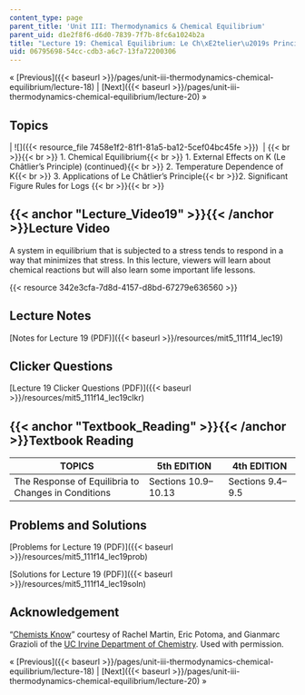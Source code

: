 ```yaml
---
content_type: page
parent_title: 'Unit III: Thermodynamics & Chemical Equilibrium'
parent_uid: d1e2f8f6-d6d0-7839-7f7b-8fc6a1024b2a
title: "Lecture 19: Chemical Equilibrium: Le Ch\xE2telier\u2019s Principle"
uid: 06795698-54cc-cdb3-a6c7-13fa72200306
---
```


« [Previous]({{< baseurl >}}/pages/unit-iii-thermodynamics-chemical-equilibrium/lecture-18) | [Next]({{< baseurl >}}/pages/unit-iii-thermodynamics-chemical-equilibrium/lecture-20) »

Topics
------

| ![]({{< resource_file 7458e1f2-81f1-81a5-ba12-5cef04bc45fe >}})  |  {{< br >}}{{< br >}} 1.  Chemical Equilibrium{{< br >}}    1.  External Effects on K (Le Châtlier’s Principle) (continued){{< br >}}    2.  Temperature Dependence of K{{< br >}}    3.  Applications of Le Châtlier’s Principle{{< br >}}2.  Significant Figure Rules for Logs {{< br >}}{{< br >}}  

{{< anchor "Lecture_Video19" >}}{{< /anchor >}}Lecture Video
------------------------------------------------------------

A system in equilibrium that is subjected to a stress tends to respond in a way that minimizes that stress. In this lecture, viewers will learn about chemical reactions but will also learn some important life lessons.

{{< resource 342e3cfa-7d8d-4157-d8bd-67279e636560 >}}

Lecture Notes
-------------

[Notes for Lecture 19 (PDF)]({{< baseurl >}}/resources/mit5_111f14_lec19)

Clicker Questions
-----------------

[Lecture 19 Clicker Questions (PDF)]({{< baseurl >}}/resources/mit5_111f14_lec19clkr)

{{< anchor "Textbook_Reading" >}}{{< /anchor >}}Textbook Reading
----------------------------------------------------------------

| TOPICS | 5th EDITION | 4th EDITION |
| --- | --- | --- |
| The Response of Equilibria to Changes in Conditions | Sections 10.9–10.13 | Sections 9.4–9.5 

Problems and Solutions
----------------------

[Problems for Lecture 19 (PDF)]({{< baseurl >}}/resources/mit5_111f14_lec19prob)

[Solutions for Lecture 19 (PDF)]({{< baseurl >}}/resources/mit5_111f14_lec19soln)

Acknowledgement
---------------

“[Chemists Know](https://youtu.be/iM_I6rtIgn0)” courtesy of Rachel Martin, Eric Potoma, and Gianmarc Grazioli of the [UC Irvine Department of Chemistry](https://www.chem.uci.edu/). Used with permission.

« [Previous]({{< baseurl >}}/pages/unit-iii-thermodynamics-chemical-equilibrium/lecture-18) | [Next]({{< baseurl >}}/pages/unit-iii-thermodynamics-chemical-equilibrium/lecture-20) »